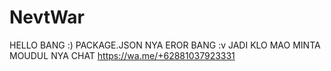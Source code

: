 # NevtWar


HELLO BANG :) 
PACKAGE.JSON NYA EROR BANG :v
JADI KLO MAO MINTA MOUDUL NYA CHAT
https://wa.me/+62881037923331
